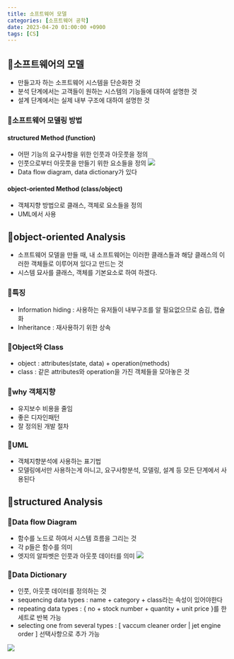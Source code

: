 ```yaml
---
title: 소프트웨어 모델
categories: [소프트웨어 공학]
date: 2023-04-20 01:00:00 +0900
tags: [CS]
---
```


## 📌소프트웨어의 모델

- 만들고자 하는 소프트웨어 시스템을 단순화한 것
- 분석 단계에서는 고객들이 원하는 시스템의 기능들에 대하여 설명한 것
- 설계 단계에서는 실제 내부 구조에 대하여 설명한 것

### 📖소프트웨어 모델링 방법

#### structured Method (function)

- 어떤 기능의 요구사항을 위한 인풋과 아웃풋을 정의
- 인풋으로부터 아웃풋을 만들기 위한 요소들을 정의
  ![](https://velog.velcdn.com/images/wjdtmfgh/post/a90443dd-31b9-4e35-9329-ae5e271a9c31/image.png)
- Data flow diagram, data dictionary가 있다

#### object-oriented Method (class/object)

- 객체지향 방법으로 클래스, 객체로 요소들을 정의
- UML에서 사용

## 📌object-oriented Analysis

- 소프트웨어 모델을 만들 때, 내 소프트웨어는 이러한 클래스들과 해당 클래스의 이러한 객체들로 이루어져 있다고 만드는 것
- 시스템 묘사를 클래스, 객체를 기본요소로 하여 하겠다.

### 📖특징

- Information hiding : 사용하는 유저들이 내부구조를 알 필요없으므로 숨김, 캡슐화
- Inheritance : 재사용하기 위한 상속

### 📖Object와 Class

- object : attributes(state, data) + operation(methods)
- class : 같은 attributes와 operation을 가진 객체들을 모아놓은 것

### 📖why 객체지향

- 유지보수 비용을 줄임
- 좋은 디자인패턴
- 잘 정의된 개발 절차

### 📖UML

- 객체지향분석에 사용하는 표기법
- 모델링에서만 사용하는게 아니고, 요구사항분석, 모델링, 설계 등 모든 단계에서 사용된다

## 📌structured Analysis

### 📖Data flow Diagram

- 함수를 노드로 하여서 시스템 흐름을 그리는 것
- 각 p들은 함수를 의미
- 엣지의 알파벳은 인풋과 아웃풋 데이터를 의미
  ![](https://velog.velcdn.com/images/wjdtmfgh/post/d6895feb-1e94-49ae-9fde-c7b1983c0dbd/image.png)

### 📖Data Dictionary

- 인풋, 아웃풋 데이터를 정의하는 것
- sequencing data types : name + category + class라는 속성이 있어야한다
- repeating data types : { no + stock number + quantity + unit price }를 한세트로 반복 가능
- selecting one from several types : [ vaccum cleaner order | jet engine order ] 선택사항으로 추가 가능

![](https://velog.velcdn.com/images/wjdtmfgh/post/bdd16de4-534f-4a97-8322-66d096ddeff5/image.png)
